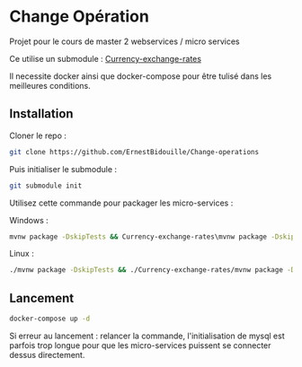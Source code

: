 # Change Opération

Projet pour le cours de master 2 webservices / micro services

Ce utilise un submodule : [Currency-exchange-rates](https://github.com/ErnestBidouille/Currency-exchange-rates)

Il necessite docker ainsi que docker-compose pour être tulisé dans les meilleures conditions.

## Installation

Cloner le repo : 

```bash
git clone https://github.com/ErnestBidouille/Change-operations
```

Puis initialiser le submodule :

```bash
git submodule init
```

Utilisez cette commande pour packager les micro-services : 

Windows :

```cmd
mvnw package -DskipTests && Currency-exchange-rates\mvnw package -DskipTests
```

Linux :

```bash
./mvnw package -DskipTests && ./Currency-exchange-rates/mvnw package -DskipTests
```

## Lancement

```bash
docker-compose up -d
```

Si erreur au lancement : relancer la commande, l'initialisation de mysql est parfois trop longue pour que les micro-services puissent se connecter dessus directement.

